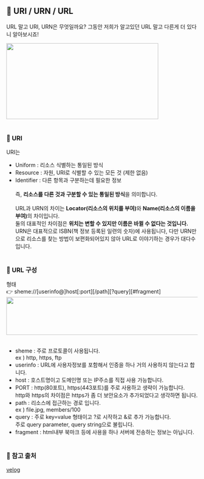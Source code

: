 ## 🧿 URI / URN / URL

URL 말고 URI, URN은 무엇일까요? 그동안 저희가 알고있던 URL 말고 다른게 더 있다니 알아보시죠!

<img src="https://user-images.githubusercontent.com/97212459/183586525-060d86d4-d1eb-4cad-9f17-bd4b07425c18.png" width="400" height="200"><br /><br />

### 📍 URI

URI는

-   Uniform : 리소스 식별하는 통일된 방식
-   Resource : 자원, URI로 식별할 수 있는 모든 것 (제한 없음)
-   Identifier : 다른 항목과 구분하는데 필요한 정보<br /><br />
    즉, <b>리소스를 다른 것과 구분할 수 있는 통일된 방식</b>을 의미합니다.<br /><br />
    URL과 URN의 차이는 <b>Locator(리소스의 위치를 부여)</b>와 <b>Name(리소스의 이름을 부여)</b>의 차이입니다. <br />
    둘의 대표적인 차이점은 <b>위치는 변할 수 있지만 이름은 바뀔 수 없다는 것입니다. </b> <br />
    URN은 대표적으로 ISBN(책 정보 등록된 일련의 숫자)에 사용됩니다, 다만 URN만으로 리소스를 찾는 방법이 보편화되어있지 않아 URL로 이야기하는 경우가 대다수 입니다. <br /><br />

### 📍 URL 구성

형태 <br /> 👉 sheme://[userinfo@]host[:port][/path][?query][#fragment]<br />
<img src="https://user-images.githubusercontent.com/97212459/183589839-0f4bcb41-b2d1-4b2e-9fa5-64df2f7df92e.png" width="650" height="100"><br /><br />

-   sheme : 주로 프로토콜이 사용됩니다. <br />ex ) http, https, ftp
-   userinfo : URL에 사용자정보를 포함해서 인증을 하나 거의 사용하지 않는다고 합니다.
-   host : 호스트명이고 도메인명 또는 IP주소를 직접 사용 가능합니다.
-   PORT : http(80포트), https(443포트)를 주로 사용하고 생략이 가능합니다. <br /> http와 https의 차이점은 https가 좀 더 보안요소가 추가되었다고 생각하면 됩니다.
-   path : 리소스에 접근하는 경로 입니다. <br />ex ) file.jpg, members/100
-   query : 주로 key=value 형태이고 ?로 시작하고 &로 추가 가능합니다. <br />주로 query parameter, query string으로 불립니다.
-   fragment : html내부 북마크 등에 사용을 하나 서버에 전송하는 정보는 아닙니다. <br /><br />

### 🔗 참고 출처

[velog](https://velog.io/@nellholic108/%EB%84%A4%ED%8A%B8%EC%9B%8C%ED%81%AC-%EA%B0%9C%EB%85%90-%EC%A0%95%EB%A6%AC#%EB%84%A4%ED%8A%B8%EC%9B%8C%ED%81%AC-%EA%B8%B0%EB%B3%B8-%EA%B0%9C%EB%85%90)
